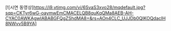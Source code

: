 [![시연 동영상]https://i9.ytimg.com/vi/6SvaS3xvo28/mqdefault.jpg?sqp=CKTyr6wG-oaymwEmCMACELQB8quKqQMa8AEB-AH-CYAC0AWKAgwIABABGFQgZShdMA8=&rs=AOn4CLC_UJJDb0QIKOQdaclH8NWvv5B9YA]
